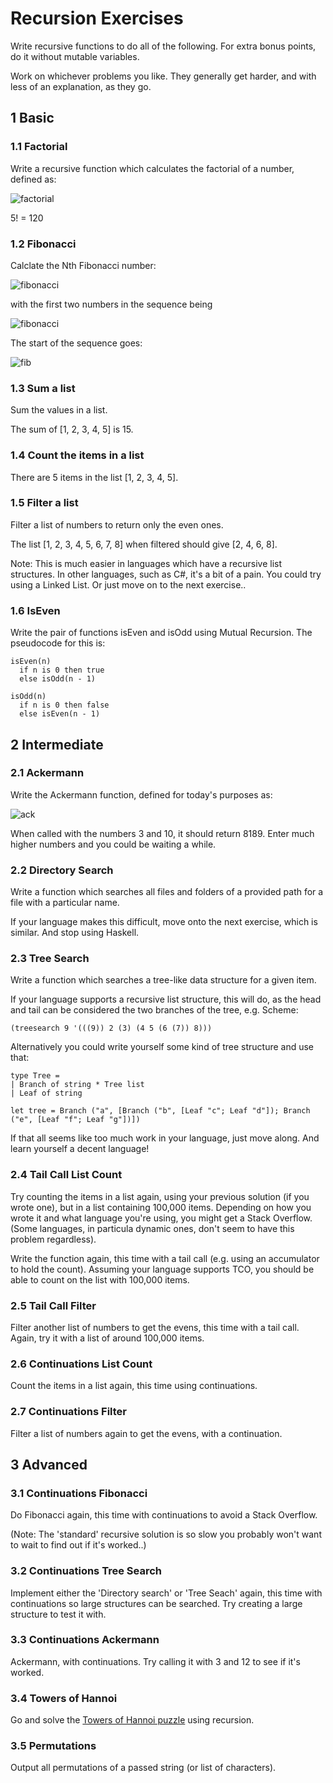 Recursion Exercises
===================

Write recursive functions to do all of the following.  For extra bonus points, do it without mutable variables.

Work on whichever problems you like.  They generally get harder, and with less of an explanation, as they go.

## 1 Basic

### 1.1 Factorial

Write a recursive function which calculates the factorial of a number, defined as:

![factorial](http://upload.wikimedia.org/math/a/9/1/a91da51a80ac8291d8dbcc4cb77c0936.png)

5! = 120

### 1.2 Fibonacci

Calclate the Nth Fibonacci number:

![fibonacci](http://upload.wikimedia.org/math/7/2/7/727f7c8fa1794d5d2d5ad828adb829c8.png)

with the first two numbers in the sequence being

![fibonacci](http://upload.wikimedia.org/math/4/3/d/43d30dc03ffec0a82d4471f1009ef519.png)

The start of the sequence goes:

![fib](http://upload.wikimedia.org/math/c/a/b/cabe91689f6a1af616ace02827c6e89c.png)

### 1.3 Sum a list

Sum the values in a list.

The sum of [1, 2, 3, 4, 5] is 15.

### 1.4 Count the items in a list

There are 5 items in the list [1, 2, 3, 4, 5].

### 1.5 Filter a list

Filter a list of numbers to return only the even ones.

The list [1, 2, 3, 4, 5, 6, 7, 8] when filtered should give [2, 4, 6, 8].

Note: This is much easier in languages which have a recursive list structures.  In other languages, such as C#, it's a bit of a pain.  You could try using a Linked List. Or just move on to the next exercise..

### 1.6 IsEven

Write the pair of functions isEven and isOdd using Mutual Recursion.  The pseudocode for this is:

    isEven(n)
      if n is 0 then true
      else isOdd(n - 1)

    isOdd(n)
      if n is 0 then false
      else isEven(n - 1) 

## 2 Intermediate

### 2.1 Ackermann

Write the Ackermann function, defined for today's purposes as:

![ack](http://upload.wikimedia.org/math/0/a/e/0ae4053de098cc9554752b190a38bc56.png)

When called with the numbers 3 and 10, it should return 8189.  Enter much higher numbers and you could be waiting a while.

### 2.2 Directory Search

Write a function which searches all files and folders of a provided path for a file with a particular name.

If your language makes this difficult, move onto the next exercise, which is similar.  And stop using Haskell.

### 2.3 Tree Search

Write a function which searches a tree-like data structure for a given item.

If your language supports a recursive list structure, this will do, as the head and tail can be considered the two branches of the tree, e.g. Scheme:

    (treesearch 9 '(((9)) 2 (3) (4 5 (6 (7)) 8)))

Alternatively you could write yourself some kind of tree structure and use that:

    type Tree =
    | Branch of string * Tree list
    | Leaf of string
    
    let tree = Branch ("a", [Branch ("b", [Leaf "c"; Leaf "d"]); Branch ("e", [Leaf "f"; Leaf "g"])])

If that all seems like too much work in your language, just move along.  And learn yourself a decent language!

### 2.4 Tail Call List Count

Try counting the items in a list again, using your previous solution (if you wrote one), but in a list containing 100,000 items.  Depending on how you wrote it and what language you're using, you might get a Stack Overflow.  (Some languages, in particula dynamic ones, don't seem to have this problem regardless).

Write the function again, this time with a tail call (e.g. using an accumulator to hold the count).  Assuming your language supports TCO, you should be able to count on the list with 100,000 items.

### 2.5 Tail Call Filter

Filter another list of numbers to get the evens, this time with a tail call.  Again, try it with a list of around 100,000 items.

### 2.6 Continuations List Count

Count the items in a list again, this time using continuations.

### 2.7 Continuations Filter

Filter a list of numbers again to get the evens, with a continuation.

## 3 Advanced

### 3.1 Continuations Fibonacci

Do Fibonacci again, this time with continuations to avoid a Stack Overflow.

(Note: The 'standard' recursive solution is so slow you probably won't want to wait to find out if it's worked..)

### 3.2 Continuations Tree Search

Implement either the 'Directory search' or 'Tree Seach' again, this time with continuations so large structures can be searched.  Try creating a large structure to test it with.

### 3.3 Continuations Ackermann

Ackermann, with continuations.  Try calling it with 3 and 12 to see if it's worked.

### 3.4 Towers of Hannoi

Go and solve the [Towers of Hannoi puzzle](https://www.learneroo.com/modules/71/nodes/402) using recursion.

### 3.5 Permutations

Output all permutations of a passed string (or list of characters).
